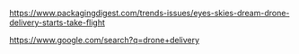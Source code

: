 https://www.packagingdigest.com/trends-issues/eyes-skies-dream-drone-delivery-starts-take-flight

https://www.google.com/search?q=drone+delivery
